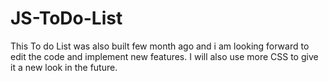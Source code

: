 # JS-ToDo-List
This To do List was also built few month ago and i am looking forward to edit the code and implement new features. I will also use more CSS to give it a new look in the future. 
